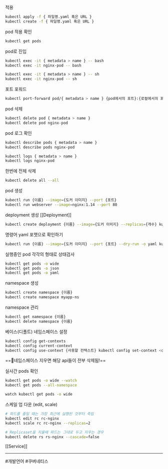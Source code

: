 적용 
```bash
kubectl apply -f { 파일명.yaml 혹은 URL }
kubectl create -f { 파일명.yaml 혹은 URL }
```

pod 적용 확인 
```bash
kubectl get pods
```

pod로 진입
```bash
kubectl exec -it { metadata > name } -- bash
kubectl exec -it nginx-pod -- bash

kubectl exec -it { metadata > name } -- sh
kubectl exec -it nginx-pod -- sh
```

포트 포워드
```bash
kubectl port-forward pod/{ metadata > name } {pod에서의 포트}:{로컬에서의 포트} kubectl port-forward pod/nginx-pod 80:80
```

pod 삭제
```bash
kubectl delete pod { metadata > name }
kubectl delete pod nginx-pod
```

pod 로그 확인
```bash
kubectl describe pods { metadata > name }
kubectl describe pods nginx-pod

kubectl logs { metadata > name }
kubectl logs nginx-pod
```

한번에 전체 삭제
```bash
kubectl delete all --all
```

pod 생성
```bash
kubectl run {이름} --image={도커 이미지} --port {포트}
kubectl run webserver --image=nginx:1.14 --port 80
```

deployment 생성 [[Deployment]]
```bash
kubectl create deployment {이름} --image={도커 이미지} --replicas={개수} kubectl create deployment myapp --image=httpd --replicas=3
```

명령어 yaml 포맷으로 확인하기
```bash
kubectl run {이름} --image={도커 이미지} --port {포트} --dry-run -o yaml kubectl run webserver --image=nginx:1.14 --port 80 --dry-run -o yaml kubectl run webserver --image=nginx:1.14 --port 80 --dry-run -o yaml > webserver-pod.yaml
```

실행중인 pod 각각의 형태로 상태검사
```bash
kubectl get pods -o wide
kubectl get pods -o json
kubectl get pods -o yaml
```

namespace 생성
```bash
kubectl create namespace {이름}
kubectl create namespace myapp-ns
```

namespace 관리
```bash
kubectl get namespace {이름}
kubectl delete namespace {이름}
```

베이스(디폴트) 네임스페이스 설정
```bash
kubectl config get-contexts
kubectl config current-context
kubectl config use-context {사용할 컨텍스트} kubectl config set-context <context-name> --cluster=<cluster-name> --user=<user-name> --namespace=<namespace>
```

==🔴네임스페이스 지우면 해당 api들이 전부 삭제됨!==

실사간 pods 확인
```bash
kubectl get pods -o wide --watch
kubectl get pods --all-namespace

watch kubectl get pods -o wide
```

스케일 업 다운 (edit, scale)
```bash
# 파드를 줄일 때는 가장 최근에 싫행된 것부터 죽임
kubectl edit rc rc-nginx
kubectl scale rc rc-nginx --replicas=2
```


```bash
# Replicaset을 지울때 파드는 그대로 두고 지우는 경우 
kubectl delete rs rs-nginx --cascade=false
```


[[Service]]


---

#개발언어 #쿠버네티스